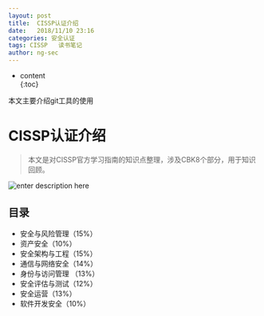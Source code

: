 ```yaml
---
layout: post  
title:  CISSP认证介绍    
date:   2018/11/10 23:16   
categories: 安全认证 
tags: CISSP   读书笔记
author: ng-sec  
---
```


* content  
{:toc}

本文主要介绍git工具的使用
# CISSP认证介绍
> 本文是对CISSP官方学习指南的知识点整理，涉及CBK8个部分，用于知识回顾。

![enter description here](http://800wifi.com/ng-sec/1541943286066.png)
## 目录

- 安全与风险管理（15%）
- 资产安全（10%）
- 安全架构与工程（15%）
- 通信与网络安全（14%）
- 身份与访问管理 （13%）
- 安全评估与测试（12%）
- 安全运营（13%）
- 软件开发安全（10%）
